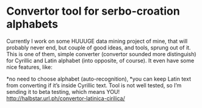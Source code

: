 # Convertor tool for serbo-croation alphabets
Currently I work on some HUUUGE data mining project of mine, that will probably never end, but couple of good ideas, and tools, sprung out of it.
This is one of them, simple converter (convertor sounded more distinguish) for Cyrillic and Latin alphabet (into opposite, of course). It even have some nice features, like:

*no need to choose alphabet (auto-recognition),
*you can keep Latin text from converting if it’s inside Cyrillic text.
Tool is not well tested, so I’m sending it to beta testing, which means YOU!
http://halbstar.url.ph/convertor-latinica-cirilica/
